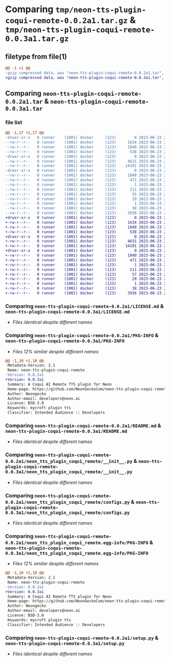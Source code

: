 # Comparing `tmp/neon-tts-plugin-coqui-remote-0.0.2a1.tar.gz` & `tmp/neon-tts-plugin-coqui-remote-0.0.3a1.tar.gz`

## filetype from file(1)

```diff
@@ -1 +1 @@
-gzip compressed data, was "neon-tts-plugin-coqui-remote-0.0.2a1.tar", last modified: Fri Jun 23 21:05:24 2023, max compression
+gzip compressed data, was "neon-tts-plugin-coqui-remote-0.0.3a1.tar", last modified: Fri Jun 23 23:41:14 2023, max compression
```

## Comparing `neon-tts-plugin-coqui-remote-0.0.2a1.tar` & `neon-tts-plugin-coqui-remote-0.0.3a1.tar`

### file list

```diff
@@ -1,17 +1,17 @@
-drwxr-xr-x   0 runner    (1001) docker     (123)        0 2023-06-23 21:05:24.300132 neon-tts-plugin-coqui-remote-0.0.2a1/
--rw-r--r--   0 runner    (1001) docker     (123)     1634 2023-06-23 21:05:19.000000 neon-tts-plugin-coqui-remote-0.0.2a1/LICENSE.md
--rw-r--r--   0 runner    (1001) docker     (123)     1040 2023-06-23 21:05:24.300132 neon-tts-plugin-coqui-remote-0.0.2a1/PKG-INFO
--rw-r--r--   0 runner    (1001) docker     (123)      538 2023-06-23 21:05:19.000000 neon-tts-plugin-coqui-remote-0.0.2a1/README.md
-drwxr-xr-x   0 runner    (1001) docker     (123)        0 2023-06-23 21:05:24.296132 neon-tts-plugin-coqui-remote-0.0.2a1/neon_tts_plugin_coqui_remote/
--rw-r--r--   0 runner    (1001) docker     (123)     4631 2023-06-23 21:05:19.000000 neon-tts-plugin-coqui-remote-0.0.2a1/neon_tts_plugin_coqui_remote/__init__.py
--rw-r--r--   0 runner    (1001) docker     (123)    14191 2023-06-23 21:05:19.000000 neon-tts-plugin-coqui-remote-0.0.2a1/neon_tts_plugin_coqui_remote/configs.py
-drwxr-xr-x   0 runner    (1001) docker     (123)        0 2023-06-23 21:05:24.300132 neon-tts-plugin-coqui-remote-0.0.2a1/neon_tts_plugin_coqui_remote.egg-info/
--rw-r--r--   0 runner    (1001) docker     (123)     1040 2023-06-23 21:05:24.000000 neon-tts-plugin-coqui-remote-0.0.2a1/neon_tts_plugin_coqui_remote.egg-info/PKG-INFO
--rw-r--r--   0 runner    (1001) docker     (123)      471 2023-06-23 21:05:24.000000 neon-tts-plugin-coqui-remote-0.0.2a1/neon_tts_plugin_coqui_remote.egg-info/SOURCES.txt
--rw-r--r--   0 runner    (1001) docker     (123)        1 2023-06-23 21:05:24.000000 neon-tts-plugin-coqui-remote-0.0.2a1/neon_tts_plugin_coqui_remote.egg-info/dependency_links.txt
--rw-r--r--   0 runner    (1001) docker     (123)      211 2023-06-23 21:05:24.000000 neon-tts-plugin-coqui-remote-0.0.2a1/neon_tts_plugin_coqui_remote.egg-info/entry_points.txt
--rw-r--r--   0 runner    (1001) docker     (123)       55 2023-06-23 21:05:24.000000 neon-tts-plugin-coqui-remote-0.0.2a1/neon_tts_plugin_coqui_remote.egg-info/requires.txt
--rw-r--r--   0 runner    (1001) docker     (123)       29 2023-06-23 21:05:24.000000 neon-tts-plugin-coqui-remote-0.0.2a1/neon_tts_plugin_coqui_remote.egg-info/top_level.txt
--rw-r--r--   0 runner    (1001) docker     (123)        1 2023-06-23 21:05:24.000000 neon-tts-plugin-coqui-remote-0.0.2a1/neon_tts_plugin_coqui_remote.egg-info/zip-safe
--rw-r--r--   0 runner    (1001) docker     (123)       38 2023-06-23 21:05:24.300132 neon-tts-plugin-coqui-remote-0.0.2a1/setup.cfg
--rw-r--r--   0 runner    (1001) docker     (123)     3936 2023-06-23 21:05:19.000000 neon-tts-plugin-coqui-remote-0.0.2a1/setup.py
+drwxr-xr-x   0 runner    (1001) docker     (123)        0 2023-06-23 23:41:14.448584 neon-tts-plugin-coqui-remote-0.0.3a1/
+-rw-r--r--   0 runner    (1001) docker     (123)     1634 2023-06-23 23:41:10.000000 neon-tts-plugin-coqui-remote-0.0.3a1/LICENSE.md
+-rw-r--r--   0 runner    (1001) docker     (123)     1040 2023-06-23 23:41:14.448584 neon-tts-plugin-coqui-remote-0.0.3a1/PKG-INFO
+-rw-r--r--   0 runner    (1001) docker     (123)      538 2023-06-23 23:41:10.000000 neon-tts-plugin-coqui-remote-0.0.3a1/README.md
+drwxr-xr-x   0 runner    (1001) docker     (123)        0 2023-06-23 23:41:14.448584 neon-tts-plugin-coqui-remote-0.0.3a1/neon_tts_plugin_coqui_remote/
+-rw-r--r--   0 runner    (1001) docker     (123)     4631 2023-06-23 23:41:10.000000 neon-tts-plugin-coqui-remote-0.0.3a1/neon_tts_plugin_coqui_remote/__init__.py
+-rw-r--r--   0 runner    (1001) docker     (123)    14191 2023-06-23 23:41:10.000000 neon-tts-plugin-coqui-remote-0.0.3a1/neon_tts_plugin_coqui_remote/configs.py
+drwxr-xr-x   0 runner    (1001) docker     (123)        0 2023-06-23 23:41:14.448584 neon-tts-plugin-coqui-remote-0.0.3a1/neon_tts_plugin_coqui_remote.egg-info/
+-rw-r--r--   0 runner    (1001) docker     (123)     1040 2023-06-23 23:41:14.000000 neon-tts-plugin-coqui-remote-0.0.3a1/neon_tts_plugin_coqui_remote.egg-info/PKG-INFO
+-rw-r--r--   0 runner    (1001) docker     (123)      471 2023-06-23 23:41:14.000000 neon-tts-plugin-coqui-remote-0.0.3a1/neon_tts_plugin_coqui_remote.egg-info/SOURCES.txt
+-rw-r--r--   0 runner    (1001) docker     (123)        1 2023-06-23 23:41:14.000000 neon-tts-plugin-coqui-remote-0.0.3a1/neon_tts_plugin_coqui_remote.egg-info/dependency_links.txt
+-rw-r--r--   0 runner    (1001) docker     (123)      211 2023-06-23 23:41:14.000000 neon-tts-plugin-coqui-remote-0.0.3a1/neon_tts_plugin_coqui_remote.egg-info/entry_points.txt
+-rw-r--r--   0 runner    (1001) docker     (123)       57 2023-06-23 23:41:14.000000 neon-tts-plugin-coqui-remote-0.0.3a1/neon_tts_plugin_coqui_remote.egg-info/requires.txt
+-rw-r--r--   0 runner    (1001) docker     (123)       29 2023-06-23 23:41:14.000000 neon-tts-plugin-coqui-remote-0.0.3a1/neon_tts_plugin_coqui_remote.egg-info/top_level.txt
+-rw-r--r--   0 runner    (1001) docker     (123)        1 2023-06-23 23:41:14.000000 neon-tts-plugin-coqui-remote-0.0.3a1/neon_tts_plugin_coqui_remote.egg-info/zip-safe
+-rw-r--r--   0 runner    (1001) docker     (123)       38 2023-06-23 23:41:14.448584 neon-tts-plugin-coqui-remote-0.0.3a1/setup.cfg
+-rw-r--r--   0 runner    (1001) docker     (123)     3936 2023-06-23 23:41:10.000000 neon-tts-plugin-coqui-remote-0.0.3a1/setup.py
```

### Comparing `neon-tts-plugin-coqui-remote-0.0.2a1/LICENSE.md` & `neon-tts-plugin-coqui-remote-0.0.3a1/LICENSE.md`

 * *Files identical despite different names*

### Comparing `neon-tts-plugin-coqui-remote-0.0.2a1/PKG-INFO` & `neon-tts-plugin-coqui-remote-0.0.3a1/PKG-INFO`

 * *Files 12% similar despite different names*

```diff
@@ -1,10 +1,10 @@
 Metadata-Version: 2.1
 Name: neon-tts-plugin-coqui-remote
-Version: 0.0.2a1
+Version: 0.0.3a1
 Summary: A Coqui AI Remote TTS plugin for Neon
 Home-page: https://github.com/NeonGeckoCom/neon-tts-plugin-coqui-remote
 Author: Neongecko
 Author-email: developers@neon.ai
 License: BSD-3.0
 Keywords: mycroft plugin tts
 Classifier: Intended Audience :: Developers
```

### Comparing `neon-tts-plugin-coqui-remote-0.0.2a1/README.md` & `neon-tts-plugin-coqui-remote-0.0.3a1/README.md`

 * *Files identical despite different names*

### Comparing `neon-tts-plugin-coqui-remote-0.0.2a1/neon_tts_plugin_coqui_remote/__init__.py` & `neon-tts-plugin-coqui-remote-0.0.3a1/neon_tts_plugin_coqui_remote/__init__.py`

 * *Files identical despite different names*

### Comparing `neon-tts-plugin-coqui-remote-0.0.2a1/neon_tts_plugin_coqui_remote/configs.py` & `neon-tts-plugin-coqui-remote-0.0.3a1/neon_tts_plugin_coqui_remote/configs.py`

 * *Files identical despite different names*

### Comparing `neon-tts-plugin-coqui-remote-0.0.2a1/neon_tts_plugin_coqui_remote.egg-info/PKG-INFO` & `neon-tts-plugin-coqui-remote-0.0.3a1/neon_tts_plugin_coqui_remote.egg-info/PKG-INFO`

 * *Files 12% similar despite different names*

```diff
@@ -1,10 +1,10 @@
 Metadata-Version: 2.1
 Name: neon-tts-plugin-coqui-remote
-Version: 0.0.2a1
+Version: 0.0.3a1
 Summary: A Coqui AI Remote TTS plugin for Neon
 Home-page: https://github.com/NeonGeckoCom/neon-tts-plugin-coqui-remote
 Author: Neongecko
 Author-email: developers@neon.ai
 License: BSD-3.0
 Keywords: mycroft plugin tts
 Classifier: Intended Audience :: Developers
```

### Comparing `neon-tts-plugin-coqui-remote-0.0.2a1/setup.py` & `neon-tts-plugin-coqui-remote-0.0.3a1/setup.py`

 * *Files identical despite different names*

